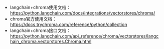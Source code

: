 - langchain+chroma使用文档： https://python.langchain.com/docs/integrations/vectorstores/chroma/
- chroma官方使用文档：https://docs.trychroma.com/reference/python/collection
- langchain+chroma接口文档：https://python.langchain.com/api_reference/chroma/vectorstores/langchain_chroma.vectorstores.Chroma.html
